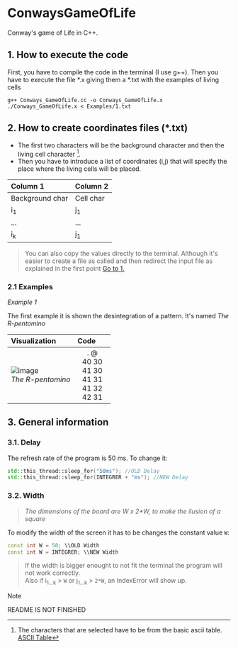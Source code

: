 # ConwaysGameOfLife
Conway's game of Life in C++.

## 1. How to execute the code

First, you have to compile the code in the terminal (I use g++). Then you have to execute the file *.x giving them a *.txt with the examples of living cells

```Shell
g++ Conways_GameOfLife.cc -o Conways_GameOfLife.x
./Conways_GameOfLife.x < Examples/1.txt
```
## 2. How to create coordinates files (*.txt)

- The first two characters will be the background character and then the living cell character [^footnote].
- Then you have to introduce a list of coordinates (i,j) that will specify the place where the living cells will be placed.
  
|Column 1         | Column 2      |
| :-------------  | :-------------|
| Background char | Cell char     |
| i<sub>1</sub>   | j<sub>1</sub> |
| ...             | ...           |
| i<sub>k</sub>   | j<sub>1</sub> |


> You can also copy the values ​​directly to the terminal. Although it's easier to create a file as called and then redirect the input file as explained in the first point [Go to 1.](#1-How-to-execute-the-code)

### 2.1 Examples

_Example 1_

The first example it is shown the desintegration of a pattern. It's named _The R-pentomino_

| Visualization  | Code &nbsp; &nbsp; &nbsp; |
| :------------- |:-------------:|
|![image](https://github.com/jaume27/ConwaysGameOfLife/assets/149974083/dd618320-c0a6-42a3-8343-e6077b8ec723)<br/> *The R-pentomino*| . @ <br/> 40 30 <br/> 41 30 <br/> 41 31 <br/> 41 32 <br/> 42 31                                                                                                            
                                                                                                                
                                                                                                                
                                                                                                                
                                                                                                                
                                                                                                          

## 3. General information

### 3.1. Delay

The refresh rate of the program is 50 ms. To change it:
```C++
std::this_thread::sleep_for("50ms"); //OLD Delay
std::this_thread::sleep_for(INTEGRER + "ms"); //NEW Delay
```

### 3.2. Width
 > _The dimensions of the board are W x 2*W, to make the ilusion of a square_

To modify the width of the screen it has to be changes the constant value ```W```:

```C++
const int W = 50; \\OLD Width
const int W = INTEGRER; \\NEW Width
```
> If the width is bigger enought to not fit the terminal the program will not work correctly.
> <br/>Also if i<sub>1...k</sub> > ```W``` or j<sub>1...k</sub> > ```2*W```, an IndexError will show up.


> [!NOTE]
> README IS NOT FINISHED

[^footnote]: The characters that are selected have to be from the basic ascii table. [ASCII Table](https://ca.wikipedia.org/wiki/ASCII)

